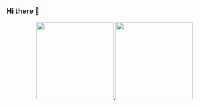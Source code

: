 ### Hi there 👋

<div align="center">
  <a href="https://github.com/GabrielVictor159">
  <img height="180em" src="https://github-readme-stats.vercel.app/api?username=GabrielVictor159&show_icons=true&theme=dracula&include_all_commits=true&count_private=true"/>
  <img height="180em" src="https://github-readme-stats.vercel.app/api/top-langs/?username=rafaballerini&&repo=github-readme-stats&layout=compact&langs_count=10&theme=dracula&show_icons=true&hide=jupyter%20notebook,python,TypeScript"/>
</div>
